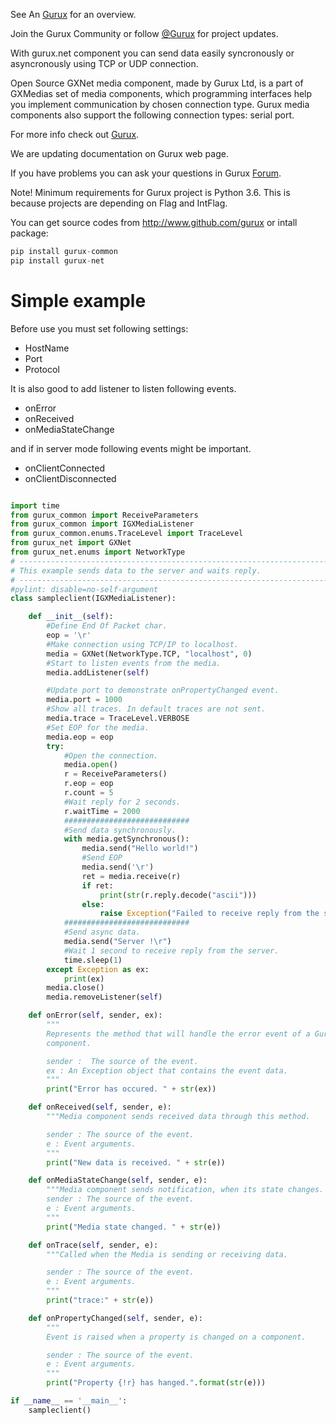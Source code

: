See An [Gurux](http://www.gurux.org/ "Gurux") for an overview.

Join the Gurux Community or follow [@Gurux](https://twitter.com/guruxorg "@Gurux") for project updates.

With gurux.net component you can send data easily syncronously or asyncronously using TCP or UDP connection.

Open Source GXNet media component, made by Gurux Ltd, is a part of GXMedias set of media components, which programming interfaces help you implement communication by chosen connection type. Gurux media components also support the following connection types: serial port.

For more info check out [Gurux](http://www.gurux.org/ "Gurux").

We are updating documentation on Gurux web page. 

If you have problems you can ask your questions in Gurux [Forum](http://www.gurux.org/forum).

Note!
Minimum requirements for Gurux project is Python 3.6. This is because projects are depending on Flag and IntFlag.

You can get source codes from http://www.github.com/gurux or intall package: 

```python
pip install gurux-common
pip install gurux-net
```

Simple example
=========================== 
Before use you must set following settings:
* HostName
* Port
* Protocol

It is also good to add listener to listen following events.
* onError
* onReceived
* onMediaStateChange

and if in server mode following events might be important.
* onClientConnected
* onClientDisconnected                

```python

import time
from gurux_common import ReceiveParameters
from gurux_common import IGXMediaListener
from gurux_common.enums.TraceLevel import TraceLevel
from gurux_net import GXNet
from gurux_net.enums import NetworkType
# ---------------------------------------------------------------------------
# This example sends data to the server and waits reply.
# ---------------------------------------------------------------------------
#pylint: disable=no-self-argument
class sampleclient(IGXMediaListener):

    def __init__(self):
        #Define End Of Packet char.
        eop = '\r'
        #Make connection using TCP/IP to localhost.
        media = GXNet(NetworkType.TCP, "localhost", 0)
        #Start to listen events from the media.
        media.addListener(self)

        #Update port to demonstrate onPropertyChanged event.
        media.port = 1000
        #Show all traces. In default traces are not sent.
        media.trace = TraceLevel.VERBOSE
        #Set EOP for the media.
        media.eop = eop
        try:
            #Open the connection.
            media.open()
            r = ReceiveParameters()
            r.eop = eop
            r.count = 5
            #Wait reply for 2 seconds.
            r.waitTime = 2000
            ############################
            #Send data synchronously.
            with media.getSynchronous():
                media.send("Hello world!")
                #Send EOP
                media.send('\r')
                ret = media.receive(r)
                if ret:
                    print(str(r.reply.decode("ascii")))
                else:
                    raise Exception("Failed to receive reply from the server.")
            ############################
            #Send async data.
            media.send("Server !\r")
            #Wait 1 second to receive reply from the server.
            time.sleep(1)
        except Exception as ex:
            print(ex)
        media.close()
        media.removeListener(self)

    def onError(self, sender, ex):
        """
        Represents the method that will handle the error event of a Gurux
        component.

        sender :  The source of the event.
        ex : An Exception object that contains the event data.
        """
        print("Error has occured. " + str(ex))

    def onReceived(self, sender, e):
        """Media component sends received data through this method.

        sender : The source of the event.
        e : Event arguments.
        """
        print("New data is received. " + str(e))

    def onMediaStateChange(self, sender, e):
        """Media component sends notification, when its state changes.
        sender : The source of the event.
        e : Event arguments.
        """
        print("Media state changed. " + str(e))

    def onTrace(self, sender, e):
        """Called when the Media is sending or receiving data.

        sender : The source of the event.
        e : Event arguments.
        """
        print("trace:" + str(e))

    def onPropertyChanged(self, sender, e):
        """
        Event is raised when a property is changed on a component.

        sender : The source of the event.
        e : Event arguments.
        """
        print("Property {!r} has hanged.".format(str(e)))

if __name__ == '__main__':
    sampleclient()

```
